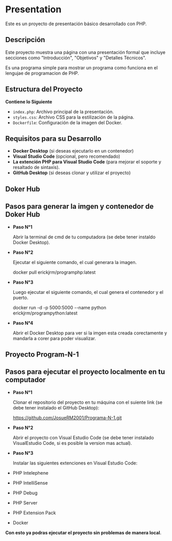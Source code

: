 # Presentation
Este es un proyecto de presentación básico desarrollado con PHP. 

## Descripción
Este proyecto muestra una página con una presentación formal que incluye secciones como "Introducción", "Objetivos" y "Detalles Técnicos".

Es una programa simple para mostrar un programa como funciona en el lengujae de programacion de PHP.

## Estructura del Proyecto
 **Contiene lo Siguiente**
- `index.php`: Archivo principal de la presentación.
- `styles.css`: Archivo CSS para la estilización de la página.
- `Dockerfile`: Configuración de la imagen del Docker.

## Requisitos para su Desarrollo
- **Docker Desktop** (si deseas ejecutarlo en un contenedor)
- **Visual Studio Code** (opcional, pero recomendado)
- **La extención PHP para Visual Studio Code** (para mejorar el soporte y resaltado de sintaxis).
- **GitHub Desktop** (si deseas clonar y utilizar el proyecto)
  
## Doker Hub
## Pasos para generar la imgen y contenedor de Doker Hub
- **Paso N°1**
  
  Abrir la terminal de cmd de tu computadora (se debe tener instaldo Docker Desktop).
  
- **Paso N°2**
  
  Ejecutar el siguiente comando, el cual generara la imagen.
  
  docker pull erickjrm/programphp:latest
  
- **Paso N°3**
  
  Luego ejecutar el siguiente comando, el cual genera el contenedor y el puerto.
  
  docker run -d -p 5000:5000 --name python erickjrm/programpython:latest
  
- **Paso N°4**
  
  Abrir el Docker Desktop para ver si la imgen esta creada corectamente y mandarla a corer para poder visualizar.
  
## Proyecto Program-N-1
## Pasos para ejecutar el proyecto localmente en tu computador
- **Paso N°1**
  
  Clonar el repositorio del proyecto en tu máquina con el suiente link (se debe tener instalado el GitHub Desktop):
  
  https://github.com/JosueRM2001/Programa-N-1.git
- **Paso N°2**
  
  Abrir el proyecto con Visual Estudio Code (se debe tener instalado VisualEstudio Code, si es posible la version mas actual).
  
- **Paso N°3**

  Instalar las siguientes extenciones en Visual Estudio Code:
  
- PHP Intelephene
- PHP IntelliSense
- PHP Debug
- PHP Server
- PHP Extension Pack
- Docker
  
 **Con esto ya podras ejecutar el proyecto sin problemas de manera local**.
    
